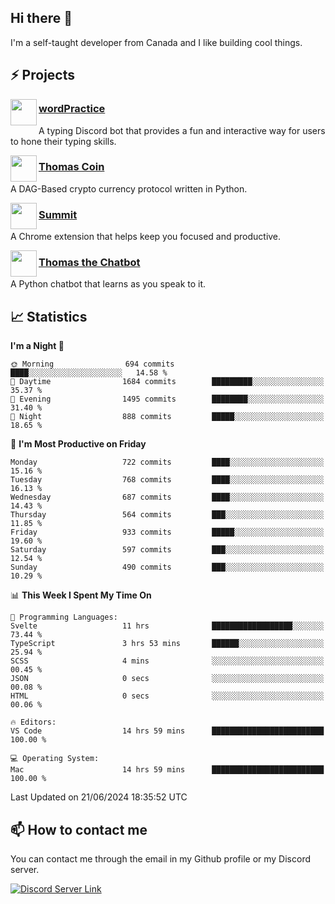<h2>Hi there 👋</h2>

<p>I'm a self-taught developer from Canada and I like building cool things.</p>

<h2>⚡ Projects</h2>

<img align="left" src="https://i.imgur.com/BIzs17V.png" width="42" height="42" />
<h3><a target="_blank" href="https://wordpractice.principle.sh/">wordPractice</a></h3>
<p>A typing Discord bot that provides a fun and interactive way for users to hone their typing skills.</p>

<img align="left" src="https://i.imgur.com/4FdQpgN.png" width="42" height="42" />
<h3><a href="https://github.com/principle105/thomas-coin">Thomas Coin</a></h3>
<p>A DAG-Based crypto currency protocol written in Python.</p>

<img align="left" src="https://i.imgur.com/Ly8Atho.png" width="42" height="42" />
<h3><a href="https://summit.sh/">Summit</a></h3>
<p>A Chrome extension that helps keep you focused and productive.</p>

<img align="left" src="https://i.imgur.com/hA9YF2s.png" width="42" height="42" />
<h3><a href="https://github.com/principle105/thomasthechatbot">Thomas the Chatbot</a></h3>
<p>A Python chatbot that learns as you speak to it.</p>

<h2>📈 Statistics</h2>

<!--START_SECTION:waka-->
**I'm a Night 🦉** 

```text
🌞 Morning                694 commits         ████░░░░░░░░░░░░░░░░░░░░░   14.58 % 
🌆 Daytime                1684 commits        █████████░░░░░░░░░░░░░░░░   35.37 % 
🌃 Evening                1495 commits        ████████░░░░░░░░░░░░░░░░░   31.40 % 
🌙 Night                  888 commits         █████░░░░░░░░░░░░░░░░░░░░   18.65 % 
```
📅 **I'm Most Productive on Friday** 

```text
Monday                   722 commits         ████░░░░░░░░░░░░░░░░░░░░░   15.16 % 
Tuesday                  768 commits         ████░░░░░░░░░░░░░░░░░░░░░   16.13 % 
Wednesday                687 commits         ████░░░░░░░░░░░░░░░░░░░░░   14.43 % 
Thursday                 564 commits         ███░░░░░░░░░░░░░░░░░░░░░░   11.85 % 
Friday                   933 commits         █████░░░░░░░░░░░░░░░░░░░░   19.60 % 
Saturday                 597 commits         ███░░░░░░░░░░░░░░░░░░░░░░   12.54 % 
Sunday                   490 commits         ███░░░░░░░░░░░░░░░░░░░░░░   10.29 % 
```


📊 **This Week I Spent My Time On** 

```text
💬 Programming Languages: 
Svelte                   11 hrs              ██████████████████░░░░░░░   73.44 % 
TypeScript               3 hrs 53 mins       ██████░░░░░░░░░░░░░░░░░░░   25.94 % 
SCSS                     4 mins              ░░░░░░░░░░░░░░░░░░░░░░░░░   00.45 % 
JSON                     0 secs              ░░░░░░░░░░░░░░░░░░░░░░░░░   00.08 % 
HTML                     0 secs              ░░░░░░░░░░░░░░░░░░░░░░░░░   00.06 % 

🔥 Editors: 
VS Code                  14 hrs 59 mins      █████████████████████████   100.00 % 

💻 Operating System: 
Mac                      14 hrs 59 mins      █████████████████████████   100.00 % 
```


 Last Updated on 21/06/2024 18:35:52 UTC
<!--END_SECTION:waka-->

<h2>📫 How to contact me</h2>

You can contact me through the email in my Github profile or my Discord server.

[![Discord Server Link](https://dcbadge.vercel.app/api/server/DHnk46C)](https://discord.gg/DHnk46C)

